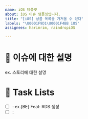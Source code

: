 ```yaml
---
name: iOS 템플릿
about: iOS 이슈 템플릿입니다.
title: "[iOS] 상품 목록을 가져올 수 있다"
labels: "\U0001F9D1‍\U0001F4BB iOS"
assignees: harimrim, raindropiOS

---
```


# 📝  이슈에 대한 설명
ex. 스토리에 대한 설명

# 📌 Task Lists
- [ ] : ex.[BE] Feat: RDS 생성
- [ ] :
